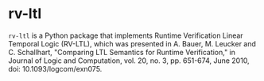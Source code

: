 # rv-ltl

`rv-ltl` is a Python package that implements Runtime Verification Linear Temporal Logic (RV-LTL), which was presented in A. Bauer, M. Leucker and C. Schallhart, "Comparing LTL Semantics for Runtime Verification," in Journal of Logic and Computation, vol. 20, no. 3, pp. 651-674, June 2010, doi: 10.1093/logcom/exn075.
